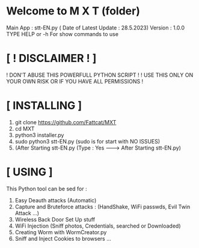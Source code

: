 # Welcome to M X T (folder)

Main App : stt-EN.py ( Date of Latest Update : 28.5.2023)
Version : 1.0.0
TYPE HELP or -h For show commands to use

# [ ! DISCLAIMER ! ]

! DON'T ABUSE THIS POWERFULL PYTHON SCRIPT !
! USE THIS ONLY ON YOUR OWN RISK OR IF YOU HAVE ALL PERMISSIONS !

# [ INSTALLING ]

1. git clone https://github.com/Fattcat/MXT
2. cd MXT
3. python3 installer.py
4. sudo python3 stt-EN.py      (sudo is for start with NO ISSUES)
5. (After Starting stt-EN.py   (Type : Yes ---> After Starting stt-EN.py)

# [ USING ]
This Python tool can be sed for :
1. Easy Deauth attacks (Automatic)
2. Capture and Bruteforce attacks : (HandShake, WiFi passwds, Evil Twin Attack ...)
3. Wireless Back Door Set Up stuff
4. WiFi Injection (Sniff photos, Credentials, searched or Downloaded)
5. Creating Worm with WormCreator.py
6. Sniff and Inject Cookies to browsers ...
